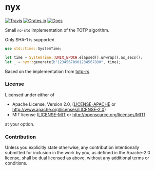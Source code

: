 # nyx

[![Travis](https://travis-ci.com/evenorog/nyx.svg?branch=master)](https://travis-ci.com/evenorog/nyx)
[![Crates.io](https://img.shields.io/crates/v/nyx.svg)](https://crates.io/crates/nyx)
[![Docs](https://docs.rs/nyx/badge.svg)](https://docs.rs/nyx)

Small `no-std` implementation of the TOTP algorithm.

Only SHA-1 is supported.

```rust
use std::time::SystemTime;

let time = SystemTime::UNIX_EPOCH.elapsed().unwrap().as_secs();
let _ = nyx::generate(b"12345678901234567890", time);
```

Based on the implementation from [totp-rs](https://crates.io/crates/totp-rs).

### License

Licensed under either of

 * Apache License, Version 2.0, ([LICENSE-APACHE](LICENSE-APACHE) or http://www.apache.org/licenses/LICENSE-2.0)
 * MIT license ([LICENSE-MIT](LICENSE-MIT) or http://opensource.org/licenses/MIT)

at your option.

### Contribution

Unless you explicitly state otherwise, any contribution intentionally submitted
for inclusion in the work by you, as defined in the Apache-2.0 license, shall be dual licensed as above, without any
additional terms or conditions.
